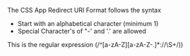 The CSS App Redirect URI Format follows the syntax
* Start with an alphabetical character (minimum 1)
* Special Character's of "-' and '.' are allowed


This is the regular expression (/^[a-zA-Z][a-zA-Z-\.]*:\/\/\S+/))